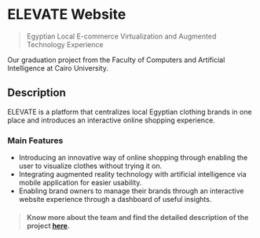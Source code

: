 # ELEVATE Website
> Egyptian Local E-commerce Virtualization and Augmented Technology Experience  

Our graduation project from the Faculty of Computers and Artificial Intelligence at Cairo University.

## Description
ELEVATE is a platform that centralizes local Egyptian clothing brands in one place and introduces an interactive online shopping experience.

### Main Features
* Introducing an innovative way of online shopping through enabling the user to visualize clothes without trying it on.
* Integrating augmented reality technology with artificial intelligence via mobile application for easier usability.
* Enabling brand owners to manage their brands through an interactive website experience through a dashboard of useful insights.


> #### Know more about the team and find the detailed description of the project [here](https://bit.ly/ELEVATE-GP).
